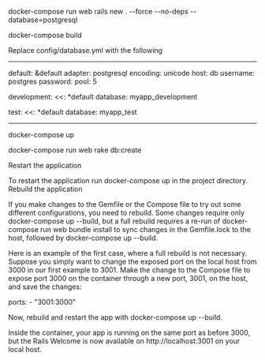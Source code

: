docker-compose run web rails new . --force --no-deps --database=postgresql

docker-compose build

Replace config/database.yml with the following

------------

default: &default
  adapter: postgresql
  encoding: unicode
  host: db
  username: postgres
  password:
  pool: 5

development:
  <<: *default
  database: myapp_development


test:
  <<: *default
  database: myapp_test

------------

docker-compose up

docker-compose run web rake db:create


Restart the application

To restart the application run docker-compose up in the project directory.
Rebuild the application

If you make changes to the Gemfile or the Compose file to try out some different configurations, you need to rebuild. Some changes require only docker-compose up --build, but a full rebuild requires a re-run of docker-compose run web bundle install to sync changes in the Gemfile.lock to the host, followed by docker-compose up --build.

Here is an example of the first case, where a full rebuild is not necessary. Suppose you simply want to change the exposed port on the local host from 3000 in our first example to 3001. Make the change to the Compose file to expose port 3000 on the container through a new port, 3001, on the host, and save the changes:

ports: - "3001:3000"

Now, rebuild and restart the app with docker-compose up --build.

Inside the container, your app is running on the same port as before 3000, but the Rails Welcome is now available on http://localhost:3001 on your local host.